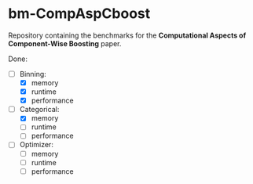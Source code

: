# bm-CompAspCboost

Repository containing the benchmarks for the __Computational Aspects of Component-Wise Boosting__ paper.

Done:
- [ ] Binning:
  - [X] memory
  - [X] runtime
  - [X] performance

- [ ] Categorical:
  - [X] memory
  - [ ] runtime
  - [ ] performance
  
- [ ] Optimizer:
  - [ ] memory
  - [ ] runtime
  - [ ] performance
